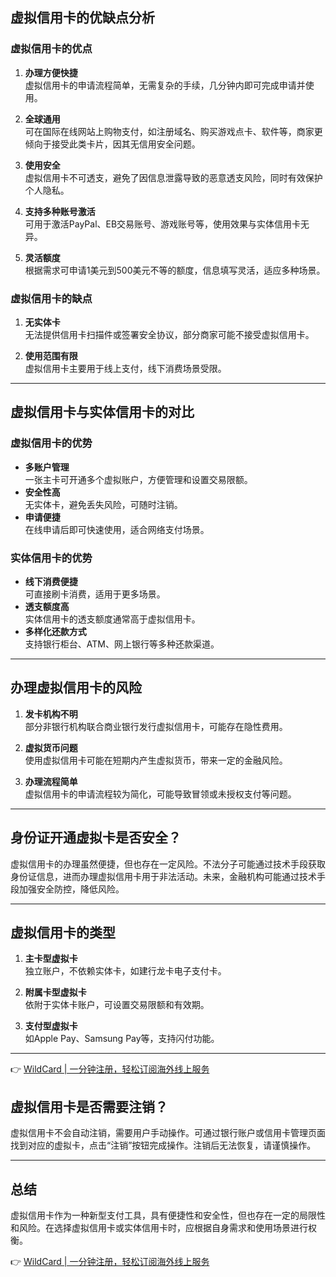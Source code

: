 ## 虚拟信用卡的优缺点分析

### 虚拟信用卡的优点

1. **办理方便快捷**  
   虚拟信用卡的申请流程简单，无需复杂的手续，几分钟内即可完成申请并使用。

2. **全球通用**  
   可在国际在线网站上购物支付，如注册域名、购买游戏点卡、软件等，商家更倾向于接受此类卡片，因其无信用安全问题。

3. **使用安全**  
   虚拟信用卡不可透支，避免了因信息泄露导致的恶意透支风险，同时有效保护个人隐私。

4. **支持多种账号激活**  
   可用于激活PayPal、EB交易账号、游戏账号等，使用效果与实体信用卡无异。

5. **灵活额度**  
   根据需求可申请1美元到500美元不等的额度，信息填写灵活，适应多种场景。

### 虚拟信用卡的缺点

1. **无实体卡**  
   无法提供信用卡扫描件或签署安全协议，部分商家可能不接受虚拟信用卡。

2. **使用范围有限**  
   虚拟信用卡主要用于线上支付，线下消费场景受限。

---

## 虚拟信用卡与实体信用卡的对比

### 虚拟信用卡的优势

- **多账户管理**  
  一张主卡可开通多个虚拟账户，方便管理和设置交易限额。
- **安全性高**  
  无实体卡，避免丢失风险，可随时注销。
- **申请便捷**  
  在线申请后即可快速使用，适合网络支付场景。

### 实体信用卡的优势

- **线下消费便捷**  
  可直接刷卡消费，适用于更多场景。
- **透支额度高**  
  实体信用卡的透支额度通常高于虚拟信用卡。
- **多样化还款方式**  
  支持银行柜台、ATM、网上银行等多种还款渠道。

---

## 办理虚拟信用卡的风险

1. **发卡机构不明**  
   部分非银行机构联合商业银行发行虚拟信用卡，可能存在隐性费用。

2. **虚拟货币问题**  
   使用虚拟信用卡可能在短期内产生虚拟货币，带来一定的金融风险。

3. **办理流程简单**  
   虚拟信用卡的申请流程较为简化，可能导致冒领或未授权支付等问题。

---

## 身份证开通虚拟卡是否安全？

虚拟信用卡的办理虽然便捷，但也存在一定风险。不法分子可能通过技术手段获取身份证信息，进而办理虚拟信用卡用于非法活动。未来，金融机构可能通过技术手段加强安全防控，降低风险。

---

## 虚拟信用卡的类型

1. **主卡型虚拟卡**  
   独立账户，不依赖实体卡，如建行龙卡电子支付卡。

2. **附属卡型虚拟卡**  
   依附于实体卡账户，可设置交易限额和有效期。

3. **支付型虚拟卡**  
   如Apple Pay、Samsung Pay等，支持闪付功能。

---

👉 [WildCard | 一分钟注册，轻松订阅海外线上服务](https://bit.ly/bewildcard)

## 虚拟信用卡是否需要注销？

虚拟信用卡不会自动注销，需要用户手动操作。可通过银行账户或信用卡管理页面找到对应的虚拟卡，点击“注销”按钮完成操作。注销后无法恢复，请谨慎操作。

---

## 总结

虚拟信用卡作为一种新型支付工具，具有便捷性和安全性，但也存在一定的局限性和风险。在选择虚拟信用卡或实体信用卡时，应根据自身需求和使用场景进行权衡。

👉 [WildCard | 一分钟注册，轻松订阅海外线上服务](https://bit.ly/bewildcard)